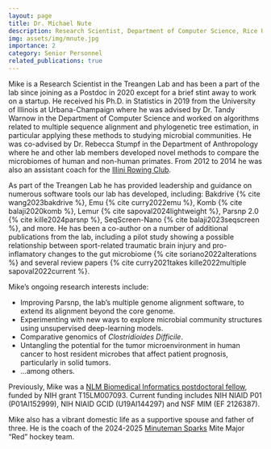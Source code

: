 ```yaml
---
layout: page
title: Dr. Michael Nute
description: Research Scientist, Department of Computer Science, Rice University
img: assets/img/mnute.jpg
importance: 2
category: Senior Personnel
related_publications: true
---
```


Mike is a Research Scientist in the Treangen Lab and has been a part of the lab since joining as a Postdoc in 2020 except for a brief stint away to work on a startup. He received his Ph.D. in Statistics in 2019 from the University of Illinois at Urbana-Champaign where he was advised by Dr. Tandy Warnow in the Department of Computer Science and worked on algorithms related to multiple sequence alignment and phylogenetic tree estimation, in particular applying these methods to studying microbial communities. He was co-advised by Dr. Rebecca Stumpf in the Department of Anthropology where he and other lab members developed novel methods to compare the microbiomes of human and non-human primates. From 2012 to 2014 he was also an assistant coach for the [Illini Rowing Club](https://illinirowing.com).

As part of the Treangen Lab he has provided leadership and guidance on numerous software tools our lab has developed, including: Bakdrive {% cite wang2023bakdrive %}, Emu {% cite curry2022emu %}, Komb {% cite balaji2020komb %}, Lemur {% cite sapoval2024lightweight %}, Parsnp 2.0 {% cite kille2024parsnp %}, SeqScreen-Nano {% cite balaji2023seqscreen %}, and more. He has been a co-author on a number of additional publications from the lab, including a pilot study showing a possible relationship between sport-related traumatic brain injury and pro-inflamatory changes to the gut microbiome {% cite soriano2022alterations %} and several review papers {% cite curry2021takes kille2022multiple sapoval2022current %}. 

Mike’s ongoing research interests include:
- Improving Parsnp, the lab’s multiple genome alignment software, to extend its alignment beyond the core genome.
- Experimenting with new ways to explore microbial community structures using unsupervised deep-learning models. 
- Comparative genomics of _Clostridioides Difficile_. 
- Untangling the potential for the tumor microenvironment in human cancer to host resident microbes that affect patient prognosis, particularly in solid tumors.
- …among others.

Previously, Mike was a [NLM Biomedical Informatics postdoctoral fellow](https://www.gulfcoastconsortia.org/home/training/bmi-nlm/), funded by NIH grant T15LM007093. Current funding includes NIH NIAID P01 (P01AI152999), NIH NIAID GCID (U19AI144297) and NSF MIM (EF 2126387).

Mike also has a vibrant domestic life as a supportive spouse and father of three. He is the coach of the 2024-2025 [Minuteman Sparks](https://minutemanflames.com) Mite Major “Red” hockey team.
